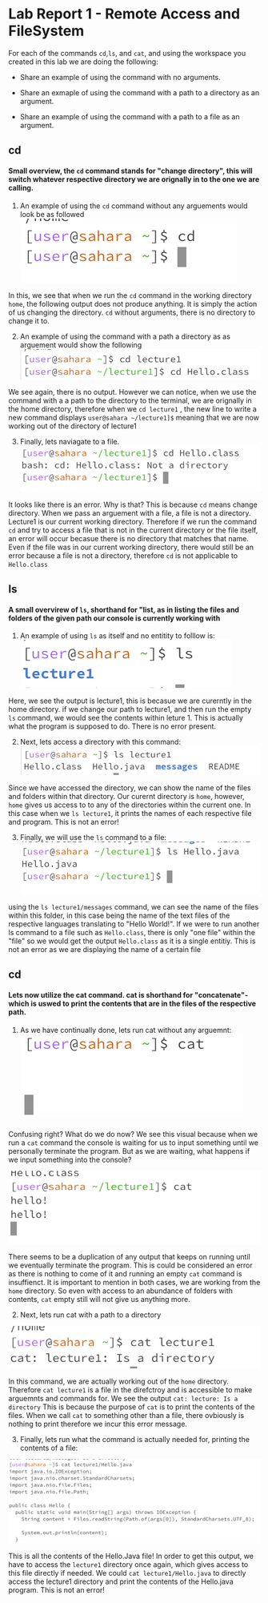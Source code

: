# Lab Report 1 - Remote Access and FileSystem


For each of the commands `cd`,`ls`, and `cat`, and using the workspace you created in this lab we are doing the following:

* Share an example of using the command with no arguments. 

* Share an exmaple of using the command with a path to a directory as an argument.

* Share an example of using the command with a path to a file as an argument.

## cd

#### Small overview, the `cd` command stands for "change directory", this will switch whatever respective directory we are orignally in to the one we are calling.

1) An example of using the `cd` command without any arguements would look be as followed
   ![Image](cd1.png)

In this, we see that when we run the `cd` command in the working directory `home`, the following output does not produce anything. It is simply the action of us changing the directory. `cd` without arguments, there is no directory to change it to.

2) An example of using the command with a path a directory as as arguement would show the following
 ![Image](cd2.png)

We see again, there is no output. However we can notice, when we use the command with a a path to the directory to the terminal, we are orignally in the home directory, therefore when we `cd lecture1` , the new line to write a new command displays `user@sahara ~/lecture1]$` meaning that we are now working out of the directory of lecture1 

3) Finally, lets naviagate to a file.
   ![Image](cd3.png)


It looks like there is an error. Why is that? This is because `cd` means change directory. When we pass an arguement with a file, a file is not a directory. Lecture1 is our current working directory. Therefore if we run the command `cd` and try to access a file that is not in the current directory or the file itself, an error will occur becasue there is no directory that matches that name. Even if the file was in our current working directory, there would still be an error because a file is not a directory, therefore `cd` is not applicable to `Hello.class`

## ls
#### A small overvirew of `ls`, shorthand for "list, as in listing the files and folders of the given path our console is currently working with

1) An example of using `ls` as itself and no entitity to folllow is:
  ![Image](ls1.png)

Here, we see the output is lecture1, this is becasue we are curerntly in the home directory. if we change our path to lecture1, and then run the empty `ls` command, we would see the contents within leture 1. This is actually what the program is supposed to do. There is no error present.

2) Next, lets access a directory with this command: 
![Image](ls2.png)

Since we have accessed the directory, we can show the name of the files and folders within that directory. Our curernt directory is `home`, however, `home` gives us access to to any of the directories within the current one. In this case when we `ls lecture1`, it prints the names of each respective file and program. This is not  an error!

3) Finally, we will use the `ls` command to a file:
![Image](ls3.png)

using the `ls lecture1/messages` command, we can see the name of the files within this folder, in this case being the name of the text files of the respective languages translating to "Hello World!". If we were to run another ls command to a file such as `Hello.class`, there is only "one file" within the "file" so we would get the output `Hello.class` as it is a single entitiy. This is not an error as we are displaying the name of a certain file

## cd 
#### Lets now utilize the cat command. cat is shorthand for "concatenate"- which is uswed to print the contents that are in the files of the respective path.

1) As we have continually done, lets run cat without any arguemnt:
![Image](cat1.png)

Confusing right? What do we do now? We see this visual because when we run a `cat` command the console is waiting for us to input something until we personally terminate the program. But as we are waiting, what happens if we input something into the console?

![Image](cat4.png)

There seems to be a duplication of any output that keeps on running until we eventually terminate the program. This is could be considered an error as there is nothing to come of it and running an empty `cat` command is insuffienct. It is important to mention in both cases, we are working from the `home` directory. So even with access to an abundance of folders with contents, `cat` empty still will not give us anything more.

2) Next, lets run cat with a path to a directory

![Image](cat2.png)

In this command, we are actually working out of the `home` directory. Therefore `cat lecture1` is a file in the direfctroy and is accessible to make arguemnts and commands for. We see the output `cat: lecture: Is a directory` This is because the purpose of `cat` is to print the contents of the files. When we call `cat` to something other than a file, there ovbiously is nothing to print therefore we incur this error message. 

3) Finally, lets run what the command is actually needed for, printing the contents of a file:

![Image](cat3.png)

This is all the contents of the Hello.Java file! In order to get this output, we have to access the `lecture1` directory once again, which gives access to this file directly if needed. We could `cat lecture1/Hello.java` to directly access the lecture1 directory and print the contents of the Hello.java program. This is not an error!
